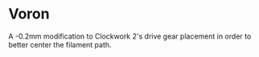 # Voron

A -0.2mm modification to Clockwork 2's drive gear placement in order to better center the filament path.
